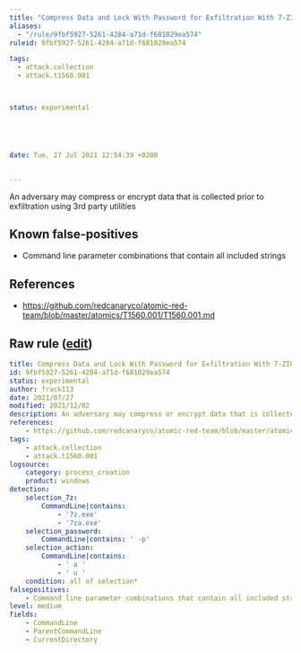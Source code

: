 ```yaml
---
title: "Compress Data and Lock With Password for Exfiltration With 7-ZIP"
aliases:
  - "/rule/9fbf5927-5261-4284-a71d-f681029ea574"
ruleid: 9fbf5927-5261-4284-a71d-f681029ea574

tags:
  - attack.collection
  - attack.t1560.001



status: experimental





date: Tue, 27 Jul 2021 12:54:39 +0200


---
```


An adversary may compress or encrypt data that is collected prior to exfiltration using 3rd party utilities

<!--more-->


## Known false-positives

* Command line parameter combinations that contain all included strings



## References

* https://github.com/redcanaryco/atomic-red-team/blob/master/atomics/T1560.001/T1560.001.md


## Raw rule ([edit](https://github.com/SigmaHQ/sigma/edit/master/rules/windows/process_creation/proc_creation_win_susp_7z.yml))
```yaml
title: Compress Data and Lock With Password for Exfiltration With 7-ZIP
id: 9fbf5927-5261-4284-a71d-f681029ea574
status: experimental
author: frack113
date: 2021/07/27
modified: 2021/12/02
description: An adversary may compress or encrypt data that is collected prior to exfiltration using 3rd party utilities
references:
    - https://github.com/redcanaryco/atomic-red-team/blob/master/atomics/T1560.001/T1560.001.md
tags:
    - attack.collection
    - attack.t1560.001
logsource:
    category: process_creation
    product: windows
detection:
    selection_7z:
        CommandLine|contains:
            - '7z.exe'
            - '7za.exe'
    selection_password:
        CommandLine|contains: ' -p'
    selection_action:
        CommandLine|contains:
            - ' a '
            - ' u '
    condition: all of selection*
falsepositives:
    - Command line parameter combinations that contain all included strings
level: medium
fields:
    - CommandLine
    - ParentCommandLine
    - CurrentDirectory

```
